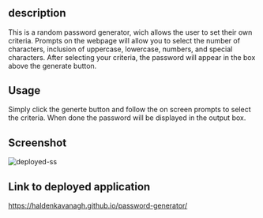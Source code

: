# <password-generator>

## description

This is a random password generator, wich allows the user to set their own criteria. Prompts on the webpage will allow you to select the number of characters, inclusion of uppercase, lowercase, numbers, and special characters. After selecting your criteria, the password will appear in the box above the generate button.

## Usage

Simply click the generte button and follow the on screen prompts to select the criteria. When done the password will be displayed in the output box.

## Screenshot

![deployed-ss](password-generator-ss.jpg)

## Link to deployed application

https://haldenkavanagh.github.io/password-generator/
